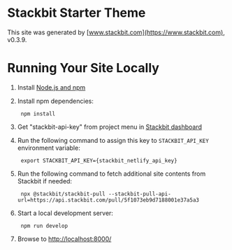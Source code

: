 # Stackbit Starter Theme

This site was generated by [www.stackbit.com](https://www.stackbit.com), v0.3.9.

# Running Your Site Locally

1. Install [Node.js and npm](https://nodejs.org/en/)

1. Install npm dependencies:

        npm install

1. Get "stackbit-api-key" from project menu in [Stackbit dashboard](https://app.stackbit.com/dashboard)

1. Run the following command to assign this key to `STACKBIT_API_KEY` environment variable:

        export STACKBIT_API_KEY={stackbit_netlify_api_key}

1. Run the following command to fetch additional site contents from Stackbit if needed:

        npx @stackbit/stackbit-pull --stackbit-pull-api-url=https://api.stackbit.com/pull/5f1073eb9d7188001e37a5a3

1. Start a local development server:

        npm run develop

1. Browse to [http://localhost:8000/](http://localhost:8000/)
